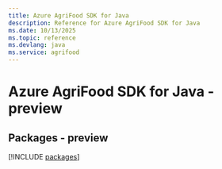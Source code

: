 ```yaml
---
title: Azure AgriFood SDK for Java
description: Reference for Azure AgriFood SDK for Java
ms.date: 10/13/2025
ms.topic: reference
ms.devlang: java
ms.service: agrifood
---
```

# Azure AgriFood SDK for Java - preview
## Packages - preview
[!INCLUDE [packages](agrifood-index.md)]